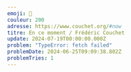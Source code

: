 ```yaml
---
emoji: 🏃
couleur: 200
adresse: https://www.couchet.org/#now
titre: En ce moment / Frédéric Couchet
update: 2024-07-19T00:00:00.000Z
problem: "TypeError: fetch failed"
problemDate: 2024-06-25T09:09:38.802Z
problemTries: 1
---
```

